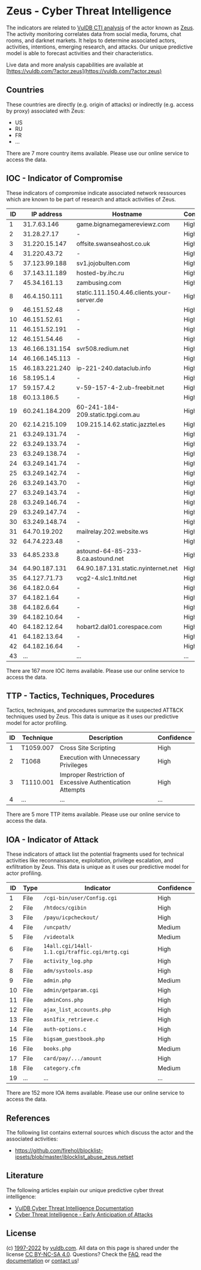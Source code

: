 # Zeus - Cyber Threat Intelligence

The indicators are related to [VulDB CTI analysis](https://vuldb.com/?kb.cti) of the actor known as [Zeus](https://vuldb.com/?actor.zeus). The activity monitoring correlates data from social media, forums, chat rooms, and darknet markets. It helps to determine associated actors, activities, intentions, emerging research, and attacks. Our unique predictive model is able to forecast activities and their characteristics.

Live data and more analysis capabilities are available at [https://vuldb.com/?actor.zeus](https://vuldb.com/?actor.zeus)

## Countries

These countries are directly (e.g. origin of attacks) or indirectly (e.g. access by proxy) associated with Zeus:

* US
* RU
* FR
* ...

There are 7 more country items available. Please use our online service to access the data.

## IOC - Indicator of Compromise

These indicators of compromise indicate associated network ressources which are known to be part of research and attack activities of Zeus.

ID | IP address | Hostname | Confidence
-- | ---------- | -------- | ----------
1 | 31.7.63.146 | game.bignamegamereviewz.com | High
2 | 31.28.27.17 | - | High
3 | 31.220.15.147 | offsite.swanseahost.co.uk | High
4 | 31.220.43.72 | - | High
5 | 37.123.99.188 | sv1.jojobulten.com | High
6 | 37.143.11.189 | hosted-by.ihc.ru | High
7 | 45.34.161.13 | zambusing.com | High
8 | 46.4.150.111 | static.111.150.4.46.clients.your-server.de | High
9 | 46.151.52.48 | - | High
10 | 46.151.52.61 | - | High
11 | 46.151.52.191 | - | High
12 | 46.151.54.46 | - | High
13 | 46.166.131.154 | svr508.redium.net | High
14 | 46.166.145.113 | - | High
15 | 46.183.221.240 | ip-221-240.dataclub.info | High
16 | 58.195.1.4 | - | High
17 | 59.157.4.2 | v-59-157-4-2.ub-freebit.net | High
18 | 60.13.186.5 | - | High
19 | 60.241.184.209 | 60-241-184-209.static.tpgi.com.au | High
20 | 62.14.215.109 | 109.215.14.62.static.jazztel.es | High
21 | 63.249.131.74 | - | High
22 | 63.249.133.74 | - | High
23 | 63.249.138.74 | - | High
24 | 63.249.141.74 | - | High
25 | 63.249.142.74 | - | High
26 | 63.249.143.70 | - | High
27 | 63.249.143.74 | - | High
28 | 63.249.146.74 | - | High
29 | 63.249.147.74 | - | High
30 | 63.249.148.74 | - | High
31 | 64.70.19.202 | mailrelay.202.website.ws | High
32 | 64.74.223.48 | - | High
33 | 64.85.233.8 | astound-64-85-233-8.ca.astound.net | High
34 | 64.90.187.131 | 64.90.187.131.static.nyinternet.net | High
35 | 64.127.71.73 | vcg2-4.slc1.tnltd.net | High
36 | 64.182.0.64 | - | High
37 | 64.182.1.64 | - | High
38 | 64.182.6.64 | - | High
39 | 64.182.10.64 | - | High
40 | 64.182.12.64 | hobart2.dal01.corespace.com | High
41 | 64.182.13.64 | - | High
42 | 64.182.16.64 | - | High
43 | ... | ... | ...

There are 167 more IOC items available. Please use our online service to access the data.

## TTP - Tactics, Techniques, Procedures

Tactics, techniques, and procedures summarize the suspected ATT&CK techniques used by Zeus. This data is unique as it uses our predictive model for actor profiling.

ID | Technique | Description | Confidence
-- | --------- | ----------- | ----------
1 | T1059.007 | Cross Site Scripting | High
2 | T1068 | Execution with Unnecessary Privileges | High
3 | T1110.001 | Improper Restriction of Excessive Authentication Attempts | High
4 | ... | ... | ...

There are 5 more TTP items available. Please use our online service to access the data.

## IOA - Indicator of Attack

These indicators of attack list the potential fragments used for technical activities like reconnaissance, exploitation, privilege escalation, and exfiltration by Zeus. This data is unique as it uses our predictive model for actor profiling.

ID | Type | Indicator | Confidence
-- | ---- | --------- | ----------
1 | File | `/cgi-bin/user/Config.cgi` | High
2 | File | `/htdocs/cgibin` | High
3 | File | `/payu/icpcheckout/` | High
4 | File | `/uncpath/` | Medium
5 | File | `/videotalk` | Medium
6 | File | `14all.cgi/14all-1.1.cgi/traffic.cgi/mrtg.cgi` | High
7 | File | `activity_log.php` | High
8 | File | `adm/systools.asp` | High
9 | File | `admin.php` | Medium
10 | File | `admin/getparam.cgi` | High
11 | File | `adminCons.php` | High
12 | File | `ajax_list_accounts.php` | High
13 | File | `asn1fix_retrieve.c` | High
14 | File | `auth-options.c` | High
15 | File | `bigsam_guestbook.php` | High
16 | File | `books.php` | Medium
17 | File | `card/pay/.../amount` | High
18 | File | `category.cfm` | Medium
19 | ... | ... | ...

There are 152 more IOA items available. Please use our online service to access the data.

## References

The following list contains external sources which discuss the actor and the associated activities:

* https://github.com/firehol/blocklist-ipsets/blob/master/iblocklist_abuse_zeus.netset

## Literature

The following articles explain our unique predictive cyber threat intelligence:

* [VulDB Cyber Threat Intelligence Documentation](https://vuldb.com/?kb.cti)
* [Cyber Threat Intelligence - Early Anticipation of Attacks](https://www.scip.ch/en/?labs.20201022)

## License

(c) [1997-2022](https://vuldb.com/?kb.changelog) by [vuldb.com](https://vuldb.com/?kb.about). All data on this page is shared under the license [CC BY-NC-SA 4.0](https://creativecommons.org/licenses/by-nc-sa/4.0/). Questions? Check the [FAQ](https://vuldb.com/?kb.faq), read the [documentation](https://vuldb.com/?kb) or [contact us](https://vuldb.com/?contact)!
